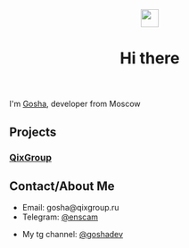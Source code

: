 
<body>
  <header>
    <img src="https://github.com/blackcater/blackcater/raw/main/images/Hi.gif" height="32"/><h1>Hi there</h1>
  </header>
  <div class="container">
    <p>
      I'm <a href="https://t.me/goshabio/9">Gosha</a>, developer from Moscow
    </p>
    <h2>Projects</h2>
    <h3><a href="https://qixgroup.ru">QixGroup</a></h3>
    <h2>Contact/About Me</h2>
    <ul>
      <li>Email: gosha@qixgroup.ru</li>
      <li>Telegram: <a href="https:/t.me/enscam">@enscam</a></li>
    </ul>
    <ul>
      <li>My tg channel: <a href="https:/t.me/goshadev">@goshadev</a></li>
    </ul>
   
  </div>
</body>
</html>
